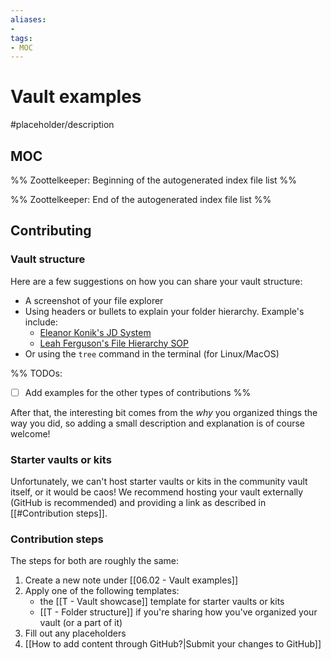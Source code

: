 ```yaml
---
aliases:
- 
tags:
- MOC
---
```


# Vault examples

#placeholder/description

## MOC

%% Zoottelkeeper: Beginning of the autogenerated index file list  %%

%% Zoottelkeeper: End of the autogenerated index file list  %%


## Contributing

### Vault structure

Here are a few suggestions on how you can share your vault structure:

- A screenshot of your file explorer
- Using headers or bullets to explain your folder hierarchy. Example's include:
  - [Eleanor Konik's JD System](https://publish.obsidian.md/eleanorkonik/00+Meta/03+Structure/JD+System+2021-08-22)
  - [Leah Ferguson's File Hierarchy SOP](<https://publish.obsidian.md/leah/00+Meta/04+SOP/File+Hierarchy+(SOP)>)
- Or using the `tree` command in the terminal (for Linux/MacOS)

%%
TODOs:
- [ ] Add examples for the other types of contributions
%%

After that, the interesting bit comes from the *why* you organized things the way you did, so adding a small description and explanation is of course welcome!

### Starter vaults or kits

Unfortunately, we can't host starter vaults or kits in the community vault itself, or it would be caos! We recommend hosting your vault externally (GitHub is recommended) and providing a link as described in [[#Contribution steps]].

### Contribution steps

The steps for both are roughly the same:

1. Create a new note under [[06.02 - Vault examples]]
2. Apply one of the following templates:
   - the [[T - Vault showcase]] template for starter vaults or kits
   - [[T - Folder structure]] if you're sharing how you've organized your vault (or a part of it)
3. Fill out any placeholders
4. [[How to add content through GitHub?|Submit your changes to GitHub]]
